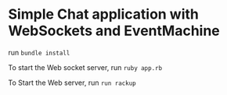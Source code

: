 # Simple Chat application with WebSockets and EventMachine

run `bundle install`

To start the Web socket server, run `ruby app.rb`

To Start the Web server, run `run rackup`

